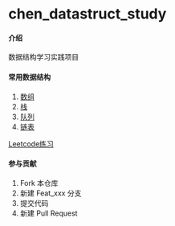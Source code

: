 # chen_datastruct_study

#### 介绍
数据结构学习实践项目

#### 常用数据结构

1. [数组](/src/main/java/com/chen/data/struct/array)
2. [栈](/src/main/java/com/chen/data/struct/stack)
3. [队列](/src/main/java/com/chen/data/struct/queue)
4. [链表](/src/main/java/com/chen/data/struct/list)

[Leetcode练习](/src/main/java/com/chen/data/struct/leetcode)

#### 参与贡献

1.  Fork 本仓库
2.  新建 Feat_xxx 分支
3.  提交代码
4.  新建 Pull Request
